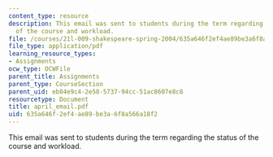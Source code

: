 ```yaml
---
content_type: resource
description: This email was sent to students during the term regarding the status
  of the course and workload.
file: /courses/21l-009-shakespeare-spring-2004/635a646f2ef4ae89be3a6f8a566a18f2_april_email.pdf
file_type: application/pdf
learning_resource_types:
- Assignments
ocw_type: OCWFile
parent_title: Assignments
parent_type: CourseSection
parent_uid: eb04e9c4-2e58-5737-94cc-51ac8607e8c8
resourcetype: Document
title: april_email.pdf
uid: 635a646f-2ef4-ae89-be3a-6f8a566a18f2
---
```

This email was sent to students during the term regarding the status of the course and workload.

